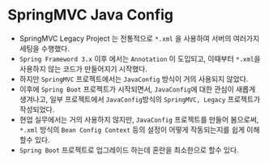 # SpringMVC Java Config
- SpringMVC Legacy Project 는 전통적으로 `*.xml` 을 사용하여 서버의 여러가지 세팅을 수행했다.
- `Spring Frameword 3.x` 이후 에서는 `Annotation` 이 도입되고, 이때부터 `*.xml`을 사용하지 않는 코드가 만들어지기 시작했다.
- 하지만 `SpringMVC` 프로젝트에서는 `JavaConfig` 방식이 거의 사용되지 않았다.
- 이후에 `Spring Boot` 프로젝트가 시작되면서, `JavaConfig`에 대한 관심이 새롭게 생겨나고, 일부 프로젝트에서 `JavaConfig`방식의 `SpringMVC, Legacy` 프로젝트가 작성되었다.
- 현업 실무에서는 거의 사용하지 않지만, `JavaConfig` 프로젝트를 만들어 봄으로써, `*.xml` 방식의 `Bean Config Context` 등의 설정이 어떻게 작동되는지를 쉽게 이해할수 있다.
- `Spring Boot` 프로젝트로 업그레이드 하는데 혼란을 최소한으로 할수 있다.